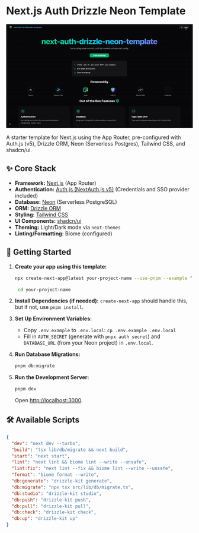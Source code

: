# Next.js Auth Drizzle Neon Template



![Template usage](./public/usage.gif)


A starter template for Next.js using the App Router, pre-configured with Auth.js (v5), Drizzle ORM, Neon (Serverless Postgres), Tailwind CSS, and shadcn/ui.

## ✨ Core Stack

*   **Framework:** [Next.js](https://nextjs.org/) (App Router)
*   **Authentication:** [Auth.js (NextAuth.js v5)](https://authjs.dev/) (Credentials and SSO provider included)
*   **Database:** [Neon](https://neon.tech/) (Serverless PostgreSQL)
*   **ORM:** [Drizzle ORM](https://orm.drizzle.team/)
*   **Styling:** [Tailwind CSS](https://tailwindcss.com/)
*   **UI Components:** [shadcn/ui](https://ui.shadcn.com/)
*   **Theming:** Light/Dark mode via `next-themes`
*   **Linting/Formatting:** Biome (configured)

## 🚀 Getting Started

1.  **Create your app using this template:**
    ```bash
    npx create-next-app@latest your-project-name --use-pnpm --example "https://github.com/yoav0gal/next-auth-drizzle-neon-template"
    ```

    ```bash
     cd your-project-name
    ```

2.  **Install Dependencies (if needed):**
    `create-next-app` should handle this, but if not, use `pnpm install`.

3.  **Set Up Environment Variables:**
    *   Copy `.env.example` to `.env.local`: `cp .env.example .env.local`
    *   Fill in `AUTH_SECRET` (generate with `pnpx auth secret`) and `DATABASE_URL` (from your Neon project) in `.env.local`.

4.  **Run Database Migrations:**
    ```bash
    pnpm db:migrate
    ```

5.  **Run the Development Server:**
    ```bash
    pnpm dev
    ```
    Open [http://localhost:3000](http://localhost:3000).

## 🛠️ Available Scripts

```json
{
  "dev": "next dev --turbo",
  "build": "tsx lib/db/migrate && next build",
  "start": "next start",
  "lint": "next lint && biome lint --write --unsafe",
  "lint:fix": "next lint --fix && biome lint --write --unsafe",
  "format": "biome format --write",
  "db:generate": "drizzle-kit generate",
  "db:migrate": "npx tsx src/lib/db/migrate.ts",
  "db:studio": "drizzle-kit studio",
  "db:push": "drizzle-kit push",
  "db:pull": "drizzle-kit pull",
  "db:check": "drizzle-kit check",
  "db:up": "drizzle-kit up"
}
```

